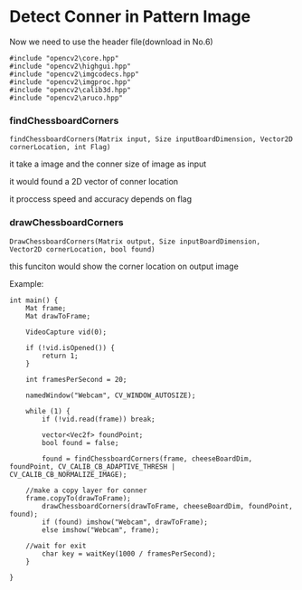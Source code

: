 # Detect Conner in Pattern Image

Now we need to use the header file(download in No.6)
```
#include "opencv2\core.hpp"
#include "opencv2\highgui.hpp"
#include "opencv2\imgcodecs.hpp"
#include "opencv2\imgproc.hpp"
#include "opencv2\calib3d.hpp"
#include "opencv2\aruco.hpp"
```

### findChessboardCorners

 `findChessboardCorners(Matrix input, Size inputBoardDimension, Vector2D cornerLocation, int Flag)`

it take a image and the conner size of image as input

it would found a 2D vector of conner location

it proccess speed and accuracy depends on flag

### drawChessboardCorners

`DrawChessboardCorners(Matrix output, Size inputBoardDimension, Vector2D cornerLocation, bool found) `

this funciton would show the corner location on output image

Example:
```
int main() {
	Mat frame;
	Mat drawToFrame;

	VideoCapture vid(0);

	if (!vid.isOpened()) {
		return 1;
	}

	int framesPerSecond = 20;

	namedWindow("Webcam", CV_WINDOW_AUTOSIZE);

	while (1) {
		if (!vid.read(frame)) break;

		vector<Vec2f> foundPoint;
		bool found = false;

		found = findChessboardCorners(frame, cheeseBoardDim, foundPoint, CV_CALIB_CB_ADAPTIVE_THRESH | CV_CALIB_CB_NORMALIZE_IMAGE);
		
    //make a copy layer for conner
    frame.copyTo(drawToFrame);
		drawChessboardCorners(drawToFrame, cheeseBoardDim, foundPoint, found);
		if (found) imshow("Webcam", drawToFrame);
		else imshow("Webcam", frame);
		
    //wait for exit
		char key = waitKey(1000 / framesPerSecond);
	}

}
```
